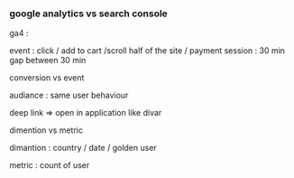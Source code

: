 ### google analytics vs search console

ga4 :

event : click / add to cart /scroll half of the site / payment
session : 30 min gap between 30 min

conversion vs event

audiance : same user behaviour

deep link => open in application like divar

dimention vs metric

dimantion : country / date / golden user

metric : count of user
